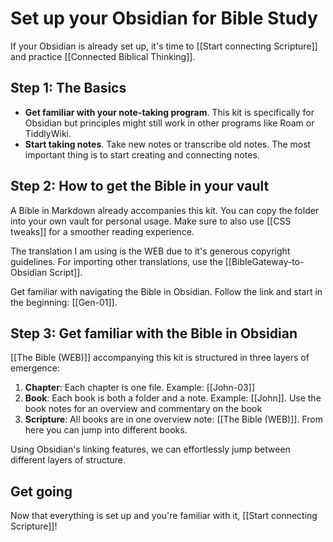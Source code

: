 # Set up your Obsidian for Bible Study
If your Obsidian is already set up, it's time to [[Start connecting Scripture]] and practice [[Connected Biblical Thinking]].

## Step 1: The Basics
* **Get familiar with your note-taking program**. This kit is specifically for Obsidian but principles might still work in other programs like Roam or TiddlyWiki.
* **Start taking notes**. Take new notes or transcribe old notes. The most important thing is to start creating and connecting notes.

## Step 2: How to get the Bible in your vault
A Bible in Markdown already accompanies this kit. You can copy the folder into your own vault for personal usage. Make sure to also use [[CSS tweaks]] for a smoother reading experience. 

The translation I am using is the WEB due to it's generous copyright guidelines. For importing other translations, use the [[BibleGateway-to-Obsidian Script]].

Get familiar with navigating the Bible in Obsidian. Follow the link and start in the beginning: [[Gen-01]].


## Step 3: Get familiar with the Bible in Obsidian
[[The Bible (WEB)]] accompanying this kit is structured in three layers of emergence:

1. **Chapter**: Each chapter is one file. Example: [[John-03]]
2. **Book**: Each book is both a folder and a note. Example: [[John]]. Use the book notes for an overview and commentary on the book
3. **Scripture**: All books are in one overview note: [[The Bible (WEB)]]. From here you can jump into different books.

Using Obsidian's linking features, we can effortlessly jump between different layers of structure.

## Get going
Now that everything is set up and you're familiar with it, [[Start connecting Scripture]]!